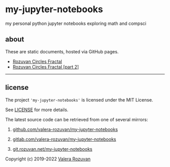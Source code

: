 # my-jupyter-notebooks

my personal python jupyter notebooks exploring math and compsci

## about

These are static documents, hosted via GitHub pages.

- [Rozuvan Circles Fractal](https://valera-rozuvan.github.io/rozuvan-jupyter-notebooks/rozuvan_circles_fractal.html)
- [Rozuvan Circles Fractal [part 2]](https://valera-rozuvan.github.io/rozuvan-jupyter-notebooks/rozuvan_circles_fractal_part_2.html)

---

## license

The project `'my-jupyter-notebooks'` is licensed under the MIT License.

See [LICENSE](./LICENSE) for more details.

The latest source code can be retrieved from one of several mirrors:

1. [github.com/valera-rozuvan/my-jupyter-notebooks](https://github.com/valera-rozuvan/my-jupyter-notebooks)

2. [gitlab.com/valera-rozuvan/my-jupyter-notebooks](https://gitlab.com/valera-rozuvan/my-jupyter-notebooks)

3. [git.rozuvan.net/my-jupyter-notebooks](https://git.rozuvan.net/my-jupyter-notebooks)

Copyright (c) 2019-2022 [Valera Rozuvan](https://valera.rozuvan.net/)
